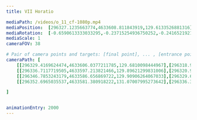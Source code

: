 ```yaml
---
title: VII Horatio

mediaPath: /videos/o_11_cf-1080p.mp4
mediaPosition:  [296327.1235663774,4633608.811843919,129.6133526881316]
mediaRotation:  [-0.6590613333033295,-0.23715254936750252,-0.24165219217643388,-0.6715661138631518]
mediaScale: 1
cameraFOV: 38

# Pair of camera points and targets: [final point], ... , [entrance point]
cameraPath: [
    [[296329.4169624474,4633606.0377211785,129.6810098444967],[296318.90556379326,4633618.752450403,129.37091454448998]],
    [[296336.7117719505,4633597.213821466,129.89621299831006],[296320.97210817767,4633616.252730515,129.4318793810409]],
    [[296346.7853243179,4633586.656869722,129.90906264067033],[296329.64244991605,4633604.448844315,129.92234711979125]],
    [[296352.6965035537,4633581.380918222,131.07007995273642],[296336.34581352293,4633599.623796364,127.86305457937794]]

]


animationEntry: 2000
---
```

